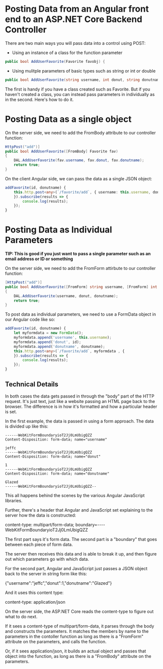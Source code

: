 # Posting Data from an Angular front end to an ASP.NET Core Backend Controller

There are two main ways you will pass data into a control using POST:

* Using an instance of a class for the function parameter

```cs
public bool AddUserFavorite(Favorite favobj) {
```

* Using mulitple parameters of basic types such as string or int or double

```cs
public bool AddUserFavorite(string username, int donut, string donutname) {
```

The first is handy if you have a class created such as Favorite. But if you haven't created a class,
you can instead pass parameters in individually as in the second. Here's how to do it.

# Posting Data as a single object

On the server side, we need to add the FromBody attribute to our controller function:

```cs
HttpPost("add")]
public bool AddUserFavorite([FromBody] Favorite fav)
{
	DAL.AddUserFavorite(fav.username, fav.donut, fav.donutname);
	return true;
}
```


On the client Angular side, we can pass the data as a single JSON object:

```ts
addFavorite(id, donutname) {
	this.http.post<any>(`/favorite/add`, { username: this.username, donut: id, donutname: donutname} , {
	}).subscribe(results => {
		console.log(results);
	});
}
```



# Posting Data as Individual Parameters

**TIP: This is good if you just want to pass a single parameter such as an email address or ID or something**

On the server side, we need to add the FromForm attirbute to our controller function:

```cs
[HttpPost("add")]
public bool AddUserFavorite([FromForm] string username, [FromForm] int donut, [FromForm] string donutname)
{
	DAL.AddUserFavorite(username, donut, donutname);
	return true;
}
```

To post data as individual parameters, we need to use a FormData object in our Angular code like so:

```ts
addFavorite(id, donutname) {
	let myformdata = new FormData();
	myformdata.append('username', this.username);
	myformdata.append('donut', id);
	myformdata.append('donutname', donutname);
	this.http.post<any>(`/favorite/add`, myformdata , {
	}).subscribe(results => {
		console.log(results);
	});
}
```




## Technical Details

In both cases the data gets passed in through the "body" part of the HTTP request. It's just text, just 
like a website passing an HTML page back to the browser. The difference is in how it's formatted and
how a particular header is set.

In the first example, the data is passed in using a form approach. The data is divided up like this:

```
------WebKitFormBoundaryioT2Jj0LmUbigQZZ
Content-Disposition: form-data; name="username"

jeffc
------WebKitFormBoundaryioT2Jj0LmUbigQZZ
Content-Disposition: form-data; name="donut"

1
------WebKitFormBoundaryioT2Jj0LmUbigQZZ
Content-Disposition: form-data; name="donutname"

Glazed
------WebKitFormBoundaryioT2Jj0LmUbigQZZ--
```

This all happens behind the scenes by the various Angular JavaScript libraries.

Further, there's a header that Angular and JavaScript set explaining to the server how the data is constructed:

content-type: multipart/form-data; boundary=----WebKitFormBoundaryioT2Jj0LmUbigQZZ

The first part says it's form data. The second part is a "boundary" that goes between each piece of form data.

The server then receives this data and is able to break it up, and then figure out which parameters go with
which data.

For the second part, Angular and JavaScript just passes a JSON object back to the server in string form like this:

{"username":"jeffc","donut":1,"donutname":"Glazed"}

And it uses this content type:

content-type: application/json

On the server side, the ASP.NET Core reads the content-type to figure out what to do next.

If it sees a
content-type of multipart/form-data, it parses through the body and constructs the parameters. It
matches the members by name to the parameters in the contoller function as long as there is a "FromForm"
attribute on the parameters, and calls the function.

Or, if it sees application/json, it builds an actual object and passes that object into the function,
as long as there is a "FromBody" attribute on the parameters.


